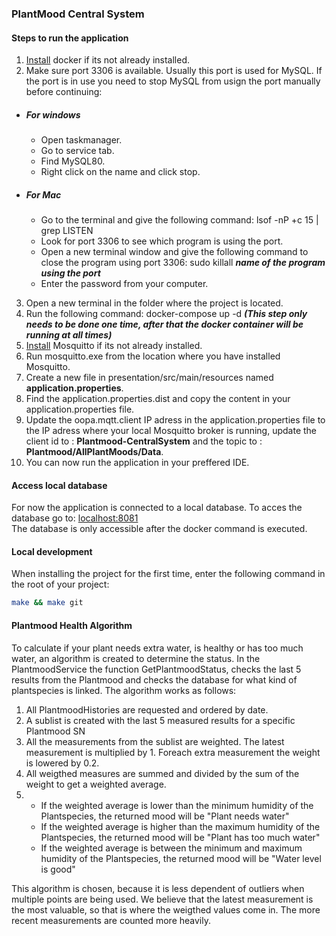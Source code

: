 ### PlantMood Central System

#### Steps to run the application

1.  [Install](https://hub.docker.com/editions/community/docker-ce-desktop-windows/) docker if its not already installed. 
2.  Make sure port 3306 is available. Usually this port is used for MySQL. If the port is in use you need to stop MySQL from usign the port manually before continuing:
- ##### *For windows*
  - Open taskmanager.
  - Go to service tab.
  - Find MySQL80.
  - Right click on the name and click stop.
- ##### *For Mac*
  - Go to the terminal and give the following command: lsof -nP +c 15 | grep LISTEN
  - Look for port 3306 to see which program is using the port.
  - Open a new terminal window and give the following command to close the program using port 3306: sudo killall ***name of the program using the port***
  - Enter the password from your computer.
3. Open a new terminal in the folder where the project is located.
4. Run the following command: docker-compose up -d  ***(This step only needs to be done one time, after that the docker container will be running at all times)***
5. [Install](https://mosquitto.org/download/) Mosquitto if its not already installed.
6. Run mosquitto.exe from the location where you have installed Mosquitto.
7. Create a new file in presentation/src/main/resources named __application.properties__.
8. Find the application.properties.dist and copy the content in your application.properties file.
9. Update the oopa.mqtt.client IP adress in the application.properties file to the IP adress where your local Mosquitto broker is running, 
update the client id to : __Plantmood-CentralSystem__ and the topic to : __Plantmood/AllPlantMoods/Data__.
10. You can now run the application in your preffered IDE.

#### Access local database
For now the application is connected to a local database. To acces the database go to: [localhost:8081](localhost:8081)     
  The database is only accessible after the docker command is executed.
  
#### Local development
When installing the project for the first time, enter the following command in the root of your project:
```bash
make && make git
```

#### Plantmood Health Algorithm
To calculate if your plant needs extra water, is healthy or has too much water, an algorithm is created to determine the status. 
In the PlantmoodService the function GetPlantmoodStatus, checks the last 5 results from the Plantmood and checks the database for what kind of plantspecies is linked.
The algorithm works as follows:

1. All PlantmoodHistories are requested and ordered by date.
2. A sublist is created with the last 5 measured results for a specific Plantmood SN
3. All the measurements from the sublist are weighted. The latest measurement is multiplied by 1. Foreach extra measurement the weight is lowered by 0.2.
4. All weigthed measures are summed and divided by the sum of the weight to get a weighted average.
5. 
	- If the weighted average is lower than the minimum humidity of the Plantspecies, the returned mood will be "Plant needs water"
	- If the weighted average is higher than the maximum humidity of the Plantspecies, the returned mood will be "Plant has too much water"
	- If the weighted average is between the minimum and maximum humidity of the Plantspecies, the returned mood will be "Water level is good"

This algorithm is chosen, because it is less dependent of outliers when multiple points are being used. 
We believe that the latest measurement is the most valuable, so that is where the weigthed values come in. 
The more recent measurements are counted more heavily.